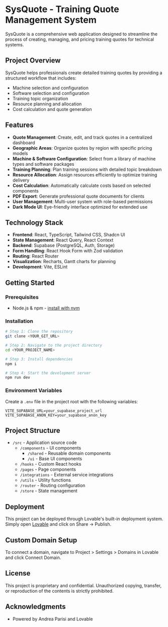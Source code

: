 
# SysQuote - Training Quote Management System

SysQuote is a comprehensive web application designed to streamline the process of creating, managing, and pricing training quotes for technical systems.

## Project Overview

SysQuote helps professionals create detailed training quotes by providing a structured workflow that includes:

- Machine selection and configuration
- Software selection and configuration
- Training topic organization
- Resource planning and allocation
- Cost calculation and quote generation

## Features

- **Quote Management**: Create, edit, and track quotes in a centralized dashboard
- **Geographic Areas**: Organize quotes by region with specific pricing models
- **Machine & Software Configuration**: Select from a library of machine types and software packages
- **Training Planning**: Plan training sessions with detailed topic breakdown
- **Resource Allocation**: Assign resources efficiently to optimize training delivery
- **Cost Calculation**: Automatically calculate costs based on selected components
- **PDF Export**: Generate professional quote documents for clients
- **User Management**: Multi-user system with role-based permissions
- **Dark Mode UI**: Eye-friendly interface optimized for extended use

## Technology Stack

- **Frontend**: React, TypeScript, Tailwind CSS, Shadcn UI
- **State Management**: React Query, React Context
- **Backend**: Supabase (PostgreSQL, Auth, Storage)
- **Form Handling**: React Hook Form with Zod validation
- **Routing**: React Router
- **Visualization**: Recharts, Gantt charts for planning
- **Development**: Vite, ESLint

## Getting Started

### Prerequisites

- Node.js & npm - [install with nvm](https://github.com/nvm-sh/nvm#installing-and-updating)

### Installation

```sh
# Step 1: Clone the repository
git clone <YOUR_GIT_URL>

# Step 2: Navigate to the project directory
cd <YOUR_PROJECT_NAME>

# Step 3: Install dependencies
npm i

# Step 4: Start the development server
npm run dev
```

### Environment Variables

Create a `.env` file in the project root with the following variables:

```
VITE_SUPABASE_URL=your_supabase_project_url
VITE_SUPABASE_ANON_KEY=your_supabase_anon_key
```

## Project Structure

- `/src` - Application source code
  - `/components` - UI components
    - `/shared` - Reusable domain components
    - `/ui` - Base UI components
  - `/hooks` - Custom React hooks
  - `/pages` - Page components
  - `/integrations` - External service integrations
  - `/utils` - Utility functions
  - `/router` - Routing configuration
  - `/store` - State management

## Deployment

This project can be deployed through Lovable's built-in deployment system. Simply open [Lovable](https://lovable.dev/projects/463d6c01-da6a-441b-af7b-edc707867113) and click on Share -> Publish.

## Custom Domain Setup

To connect a domain, navigate to Project > Settings > Domains in Lovable and click Connect Domain.

## License

This project is proprietary and confidential. Unauthorized copying, transfer, or reproduction of the contents is strictly prohibited.

## Acknowledgments

- Powered by Andrea Parisi and Lovable

